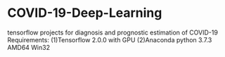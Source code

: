# COVID-19-Deep-Learning
tensorflow projects for diagnosis and prognostic estimation of COVID-19
Requirements: 
(1)Tensorflow 2.0.0 with GPU
(2)Anaconda python 3.7.3 AMD64 Win32
